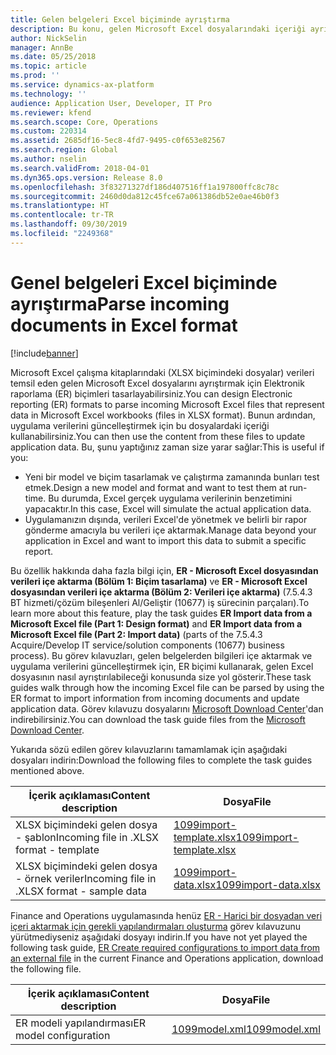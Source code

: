 ```yaml
---
title: Gelen belgeleri Excel biçiminde ayrıştırma
description: Bu konu, gelen Microsoft Excel dosyalarındaki içeriği ayrıştırmak için Elektronik raporlama (ER) biçimleri tasarlama hakkında bilgi vermektedir.
author: NickSelin
manager: AnnBe
ms.date: 05/25/2018
ms.topic: article
ms.prod: ''
ms.service: dynamics-ax-platform
ms.technology: ''
audience: Application User, Developer, IT Pro
ms.reviewer: kfend
ms.search.scope: Core, Operations
ms.custom: 220314
ms.assetid: 2685df16-5ec8-4fd7-9495-c0f653e82567
ms.search.region: Global
ms.author: nselin
ms.search.validFrom: 2018-04-01
ms.dyn365.ops.version: Release 8.0
ms.openlocfilehash: 3f83271327df186d407516ff1a197800ffc8c78c
ms.sourcegitcommit: 2460d0da812c45fce67a061386db52e0ae46b0f3
ms.translationtype: HT
ms.contentlocale: tr-TR
ms.lasthandoff: 09/30/2019
ms.locfileid: "2249368"
---
```

# <a name="parse-incoming-documents-in-excel-format"></a><span data-ttu-id="60f8c-103">Genel belgeleri Excel biçiminde ayrıştırma</span><span class="sxs-lookup"><span data-stu-id="60f8c-103">Parse incoming documents in Excel format</span></span>

[!include[banner](../includes/banner.md)]

<span data-ttu-id="60f8c-104">Microsoft Excel çalışma kitaplarındaki (XLSX biçimindeki dosyalar) verileri temsil eden gelen Microsoft Excel dosyalarını ayrıştırmak için Elektronik raporlama (ER) biçimleri tasarlayabilirsiniz.</span><span class="sxs-lookup"><span data-stu-id="60f8c-104">You can design Electronic reporting (ER) formats to parse incoming Microsoft Excel files that represent data in Microsoft Excel workbooks (files in XLSX format).</span></span> <span data-ttu-id="60f8c-105">Bunun ardından, uygulama verilerini güncelleştirmek için bu dosyalardaki içeriği kullanabilirsiniz.</span><span class="sxs-lookup"><span data-stu-id="60f8c-105">You can then use the content from these files to update application data.</span></span> <span data-ttu-id="60f8c-106">Bu, şunu yaptığınız zaman size yarar sağlar:</span><span class="sxs-lookup"><span data-stu-id="60f8c-106">This is useful if you:</span></span>

- <span data-ttu-id="60f8c-107">Yeni bir model ve biçim tasarlamak ve çalıştırma zamanında bunları test etmek.</span><span class="sxs-lookup"><span data-stu-id="60f8c-107">Design a new model and format and want to test them at run-time.</span></span> <span data-ttu-id="60f8c-108">Bu durumda, Excel gerçek uygulama verilerinin benzetimini yapacaktır.</span><span class="sxs-lookup"><span data-stu-id="60f8c-108">In this case, Excel will simulate the actual application data.</span></span>
- <span data-ttu-id="60f8c-109">Uygulamanızın dışında, verileri Excel'de yönetmek ve belirli bir rapor gönderme amacıyla bu verileri içe aktarmak.</span><span class="sxs-lookup"><span data-stu-id="60f8c-109">Manage data beyond your application in Excel and want to import this data to submit a specific report.</span></span>

<span data-ttu-id="60f8c-110">Bu özellik hakkında daha fazla bilgi için, **ER - Microsoft Excel dosyasından verileri içe aktarma (Bölüm 1: Biçim tasarlama)** ve **ER - Microsoft Excel dosyasından verileri içe aktarma (Bölüm 2: Verileri içe aktarma)** (7.5.4.3 BT hizmeti/çözüm bileşenleri Al/Geliştir (10677) iş sürecinin parçaları).</span><span class="sxs-lookup"><span data-stu-id="60f8c-110">To learn more about this feature, play the task guides **ER Import data from a Microsoft Excel file (Part 1: Design format)** and **ER Import data from a Microsoft Excel file (Part 2: Import data)** (parts of the 7.5.4.3 Acquire/Develop IT service/solution components (10677) business process).</span></span> <span data-ttu-id="60f8c-111">Bu görev kılavuzları, gelen belgelerden bilgileri içe aktarmak ve uygulama verilerini güncelleştirmek için, ER biçimi kullanarak, gelen Excel dosyasının nasıl ayrıştırılabileceği konusunda size yol gösterir.</span><span class="sxs-lookup"><span data-stu-id="60f8c-111">These task guides walk through how the incoming Excel file can be parsed by using the ER format to import information from incoming documents and update application data.</span></span> <span data-ttu-id="60f8c-112">Görev kılavuzu dosyalarını [Microsoft Download Center](https://go.microsoft.com/fwlink/?linkid=874684)'dan indirebilirsiniz.</span><span class="sxs-lookup"><span data-stu-id="60f8c-112">You can download the task guide files from the [Microsoft Download Center](https://go.microsoft.com/fwlink/?linkid=874684).</span></span>

<span data-ttu-id="60f8c-113">Yukarıda sözü edilen görev kılavuzlarını tamamlamak için aşağıdaki dosyaları indirin:</span><span class="sxs-lookup"><span data-stu-id="60f8c-113">Download the following files to complete the task guides mentioned above.</span></span>

| <span data-ttu-id="60f8c-114">İçerik açıklaması</span><span class="sxs-lookup"><span data-stu-id="60f8c-114">Content description</span></span>                         | <span data-ttu-id="60f8c-115">Dosya</span><span class="sxs-lookup"><span data-stu-id="60f8c-115">File</span></span>                                                                       |
|---------------------------------------------|----------------------------------------------------------------------------|
| <span data-ttu-id="60f8c-116">XLSX biçimindeki gelen dosya - şablon</span><span class="sxs-lookup"><span data-stu-id="60f8c-116">Incoming file in .XLSX format - template</span></span>    | [<span data-ttu-id="60f8c-117">1099import-template.xlsx</span><span class="sxs-lookup"><span data-stu-id="60f8c-117">1099import-template.xlsx</span></span>](https://go.microsoft.com/fwlink/?linkid=862266) |
| <span data-ttu-id="60f8c-118">XLSX biçimindeki gelen dosya - örnek veriler</span><span class="sxs-lookup"><span data-stu-id="60f8c-118">Incoming file in .XLSX format - sample data</span></span> | [<span data-ttu-id="60f8c-119">1099import-data.xlsx</span><span class="sxs-lookup"><span data-stu-id="60f8c-119">1099import-data.xlsx</span></span>](https://go.microsoft.com/fwlink/?linkid=862266)     |

<span data-ttu-id="60f8c-120">Finance and Operations uygulamasında henüz [ER - Harici bir dosyadan veri içeri aktarmak için gerekli yapılandırmaları oluşturma](./tasks/er-required-configurations-import-data.md) görev kılavuzunu yürütmediyseniz aşağıdaki dosyayı indirin.</span><span class="sxs-lookup"><span data-stu-id="60f8c-120">If you have not yet played the following task guide, [ER Create required configurations to import data from an external file](./tasks/er-required-configurations-import-data.md) in the current Finance and Operations application, download the following file.</span></span>

| <span data-ttu-id="60f8c-121">İçerik açıklaması</span><span class="sxs-lookup"><span data-stu-id="60f8c-121">Content description</span></span>    | <span data-ttu-id="60f8c-122">Dosya</span><span class="sxs-lookup"><span data-stu-id="60f8c-122">File</span></span>                                                            |
|------------------------|-----------------------------------------------------------------|
| <span data-ttu-id="60f8c-123">ER modeli yapılandırması</span><span class="sxs-lookup"><span data-stu-id="60f8c-123">ER model configuration</span></span> | [<span data-ttu-id="60f8c-124">1099model.xml</span><span class="sxs-lookup"><span data-stu-id="60f8c-124">1099model.xml</span></span>](https://go.microsoft.com/fwlink/?linkid=862266) |
